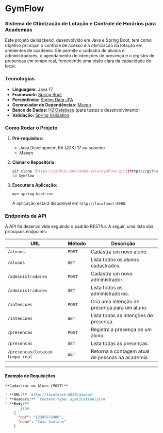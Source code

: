 # GymFlow
### Sistema de Otimização de Lotação e Controle de Horários para Academias

Este projeto de backend, desenvolvido em Java e Spring Boot, tem como objetivo principal o controle de acesso e a otimização da lotação em ambientes de academia. Ele permite o cadastro de alunos e administradores, o agendamento de intenções de presença e o registro de presenças em tempo real, fornecendo uma visão clara da capacidade do local.


### Tecnologias

* **Linguagem:** Java 17
* **Framework:** [Spring Boot](https://spring.io/projects/spring-boot)
* **Persistência:** [Spring Data JPA](https://spring.io/projects/spring-data-jpa)
* **Gerenciador de Dependências:** [Maven](https://maven.apache.org/)
* **Banco de Dados:** [H2 Database](https://www.h2database.com/html/main.html) (para testes e desenvolvimento)
* **Validação:** [Spring Validation](https://docs.spring.io/spring-framework/reference/core/validation/overview.html)



### Como Rodar o Projeto

1.  **Pré-requisitos:**
    * Java Development Kit (JDK) 17 ou superior
    * Maven

2.  **Clonar o Repositório:**
    ```bash
    git clone [https://github.com/SeuUsuario/GymFlow.git](https://github.com/SeuUsuario/GymFlow.git)
    cd GymFlow
    ```

3.  **Executar a Aplicação:**
    ```bash
    mvn spring-boot:run
    ```
    A aplicação estará disponível em `http://localhost:8080`.




### Endpoints da API

A API foi desenvolvida seguindo o padrão RESTful. A seguir, uma lista dos principais endpoints:

| URL                      | Método | Descrição                                    |
| ------------------------ | ------ | -------------------------------------------- |
| `/alunos`                | `POST`   | Cadastra um novo aluno.                      |
| `/alunos`                | `GET`    | Lista todos os alunos cadastrados.           |
| `/administradores`       | `POST`   | Cadastra um novo administrador.              |
| `/administradores`       | `GET`    | Lista todos os administradores.              |
| `/intencoes`             | `POST`   | Cria uma intenção de presença para um aluno. |
| `/intencoes`             | `GET`    | Lista todas as intenções de presença.        |
| `/presencas`             | `POST`   | Registra a presença de um aluno.             |
| `/presencas`             | `GET`    | Lista todas as presenças.                    |
| `/presencas/lotacao-tempo-real` | `GET`    | Retorna a contagem atual de pessoas na academia. |

---

#### Exemplo de Requisições

```markdown
**Cadastrar um Aluno (POST)**

* **URL:** `http://localhost:8080/alunos`
* **Headers:** `Content-Type: application/json`
* **Body:**
    ```json
    {
      "cpf": "12345678900",
      "nome": "Caio Santana"
    }
```

